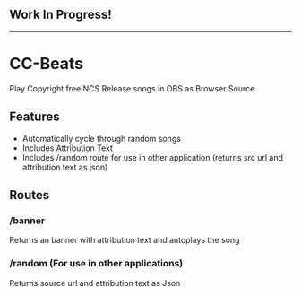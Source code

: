 ## Work In Progress!
---
# CC-Beats
Play Copyright free NCS Release songs in OBS as Browser Source

## Features
+ Automatically cycle through random songs
+ Includes Attribution Text
+ Includes /random route for use in other application (returns src url and attribution text as json)

## Routes
### /banner
Returns an banner with attribution text and autoplays the song

### /random (For use in other applications)
Returns source url and attribution text as Json

